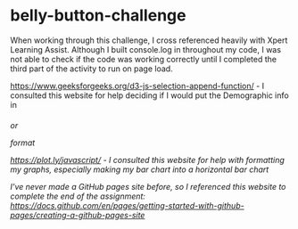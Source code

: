 # belly-button-challenge

When working through this challenge, I cross referenced heavily with Xpert Learning Assist. Although I built console.log in throughout my code, I was not able to check if the code was working correctly until I completed the third part of the activity to run on page load.

https://www.geeksforgeeks.org/d3-js-selection-append-function/ - I consulted this website for help deciding if I would put the Demographic info in <h6> or <p> format

https://plot.ly/javascript/ - I consulted this website for help with formatting my graphs, especially making my bar chart into a horizontal bar chart

I've never made a GitHub pages site before, so I referenced this website to complete the end of the assignment: https://docs.github.com/en/pages/getting-started-with-github-pages/creating-a-github-pages-site
